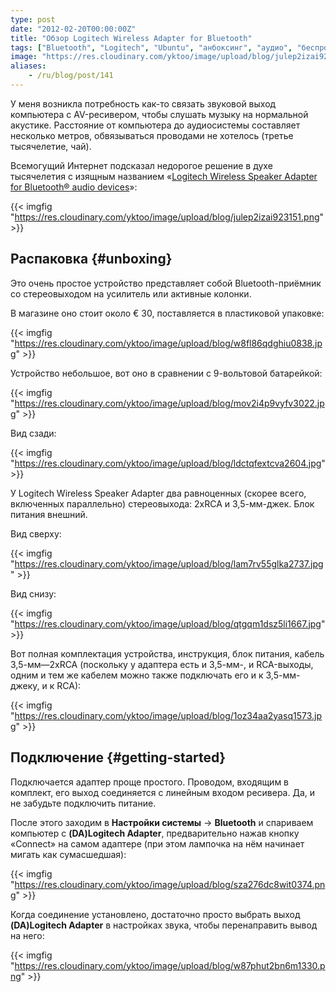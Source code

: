 ```yaml
---
type: post
date: "2012-02-20T00:00:00Z"
title: "Обзор Logitech Wireless Adapter for Bluetooth"
tags: ["Bluetooth", "Logitech", "Ubuntu", "анбоксинг", "аудио", "беспроводная связь", "гаджеты", "железо", "звук", "обзор"]
image: "https://res.cloudinary.com/yktoo/image/upload/blog/julep2izai923151.png"
aliases:
    - /ru/blog/post/141
---
```


У меня возникла потребность как-то связать звуковой выход компьютера с AV-ресивером, чтобы слушать музыку на нормальной акустике. Расстояние от компьютера до аудиосистемы составляет несколько метров, обвязываться проводами не хотелось (третье тысячелетие, чай).

Всемогущий Интернет подсказал недорогое решение в духе тысячелетия с изящным названием «[Logitech Wireless Speaker Adapter for Bluetooth® audio devices](http://www.logitech.com/en-au/special-offers/bundles/devices/8087)»:

{{< imgfig "https://res.cloudinary.com/yktoo/image/upload/blog/julep2izai923151.png" >}}

<!--more-->

## Распаковка {#unboxing}

Это очень простое устройство представляет собой Bluetooth-приёмник со стереовыходом на усилитель или активные колонки.

В магазине оно стоит около € 30, поставляется в пластиковой упаковке:

{{< imgfig "https://res.cloudinary.com/yktoo/image/upload/blog/w8fl86qdghiu0838.jpg" >}}

Устройство небольшое, вот оно в сравнении с 9-вольтовой батарейкой:

{{< imgfig "https://res.cloudinary.com/yktoo/image/upload/blog/mov2i4p9vyfv3022.jpg" >}}

Вид сзади:

{{< imgfig "https://res.cloudinary.com/yktoo/image/upload/blog/ldctqfextcva2604.jpg" >}}

У Logitech Wireless Speaker Adapter два равноценных (скорее всего, включенных параллельно) стереовыхода: 2xRCA и 3,5-мм-джек. Блок питания внешний.

Вид сверху:

{{< imgfig "https://res.cloudinary.com/yktoo/image/upload/blog/lam7rv55glka2737.jpg" >}}

Вид снизу:

{{< imgfig "https://res.cloudinary.com/yktoo/image/upload/blog/qtgqm1dsz5li1667.jpg" >}}

Вот полная комплектация устройства, инструкция, блок питания, кабель 3,5-мм—2xRCA (поскольку у адаптера есть и 3,5-мм-, и RCA-выходы, одним и тем же кабелем можно также подключать его и к 3,5-мм-джеку, и к RCA):

{{< imgfig "https://res.cloudinary.com/yktoo/image/upload/blog/1oz34aa2yasq1573.jpg" >}}

## Подключение {#getting-started}

Подключается адаптер проще простого. Проводом, входящим в комплект, его выход соединяется с линейным входом ресивера. Да, и не забудьте подключить питание.

После этого заходим в **Настройки системы** → **Bluetooth** и спариваем компьютер с **(DA)Logitech Adapter**, предварительно нажав кнопку «Connect» на самом адаптере (при этом лампочка на нём начинает мигать как сумасшедшая):

{{< imgfig "https://res.cloudinary.com/yktoo/image/upload/blog/sza276dc8wit0374.png" >}}

Когда соединение установлено, достаточно просто выбрать выход **(DA)Logitech Adapter** в настройках звука, чтобы перенаправить вывод на него:

{{< imgfig "https://res.cloudinary.com/yktoo/image/upload/blog/w87phut2bn6m1330.png" >}}
